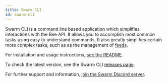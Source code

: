 ```yaml
---
title: Swarm CLI
id: swarm-cli
---
```


Swarm CLI is a command line based application which simplifies interactions with the Bee API. It allows you to accomplish most common tasks using easy to understand commands. It also greatly simplifies certain more complex tasks, such as as the management of [feeds](/docs/develop/dapps-on-swarm/feeds).  

For installation and usage instructions, [see the README](https://github.com/ethersphere/swarm-cli/blob/master/README.md).

To check the latest version, see the Swarm CLI [releases page](https://github.com/ethersphere/swarm-cli/releases).

For further support and information, [join the Swarm Discord server](https://discord.com/invite/GU22h2utj6).